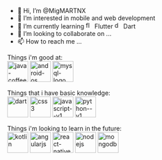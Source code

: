 - 👋 Hi, I’m @MigMARTNX
- 👀 I’m interested in mobile and web development
- 🌱 I’m currently learning <img width="16" height="16" src="https://img.icons8.com/color/48/flutter.png" alt="flutter"/> Flutter <img width="16" height="16" src="https://img.icons8.com/color/48/dart.png" alt="dart"/> Dart
- 💞️ I’m looking to collaborate on ...
- 📫 How to reach me ...

Things i'm good at: <br>
<img width="48" height="48" src="https://img.icons8.com/color/48/java-coffee-cup-logo--v1.png" alt="java-coffee-cup-logo--v1"/>
<img width="48" height="48" src="https://img.icons8.com/fluency/48/android-os.png" alt="android-os"/>
<img width="48" height="48" src="https://img.icons8.com/color/48/mysql-logo.png" alt="mysql-logo"/>


Things that i have basic knowledge:<br>
<img width="48" height="48" src="https://img.icons8.com/color/48/dart.png" alt="dart"/>
<img width="48" height="48" src="https://img.icons8.com/color/48/css3.png" alt="css3"/>
<img width="48" height="48" src="https://img.icons8.com/color/48/javascript--v1.png" alt="javascript--v1"/>
<img width="48" height="48" src="https://img.icons8.com/color/48/python--v1.png" alt="python--v1"/>

Things i'm looking to learn in the future:<br>
<img width="48" height="48" src="https://img.icons8.com/color/48/kotlin.png" alt="kotlin"/>
<img width="48" height="48" src="https://img.icons8.com/color/48/angularjs.png" alt="angularjs"/>
<img width="48" height="48" src="https://img.icons8.com/color/48/react-native.png" alt="react-native"/>
<img width="48" height="48" src="https://img.icons8.com/color/48/nodejs.png" alt="nodejs"/>
<img width="48" height="48" src="https://img.icons8.com/color/48/mongodb.png" alt="mongodb"/>


<!---
MigMARTNX/MigMARTNX is a ✨ special ✨ repository because its `README.md` (this file) appears on your GitHub profile.
You can click the Preview link to take a look at your changes.
--->
